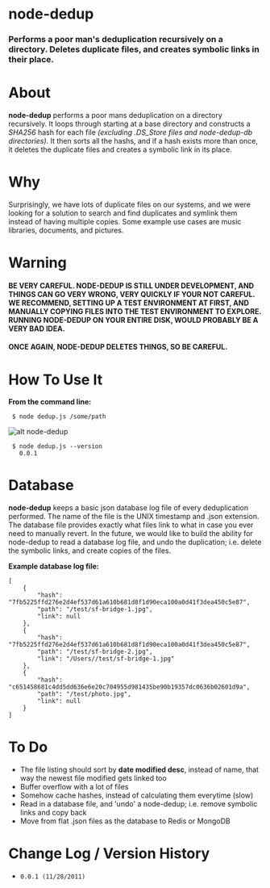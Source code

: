 node-dedup
===========

### Performs a poor man's deduplication recursively on a directory. Deletes duplicate files, and creates symbolic links in their place.

About
========

**node-dedup** performs a poor mans deduplication on a directory recursively. It loops through starting at a base directory and constructs a *SHA256* hash for each file *(excluding .DS_Store files and node-dedup-db directories)*. It then sorts all the hashs, and if a hash exists more than once, it deletes the duplicate files and creates a symbolic link in its place.

Why
========

Surprisingly, we have lots of duplicate files on our systems, and we were looking for a solution to search and find duplicates and symlink them instead of having multiple copies. Some example use cases are music libraries, documents, and pictures.


Warning
========= 

#### BE VERY CAREFUL. NODE-DEDUP IS STILL UNDER DEVELOPMENT, AND THINGS CAN GO VERY WRONG, VERY QUICKLY IF YOUR NOT CAREFUL. WE RECOMMEND, SETTING UP A TEST ENVIRONMENT AT FIRST, AND MANUALLY COPYING FILES INTO THE TEST ENVIRONMENT TO EXPLORE. RUNNING NODE-DEDUP ON YOUR ENTIRE DISK, WOULD PROBABLY BE A VERY BAD IDEA. 


#### ONCE AGAIN, NODE-DEDUP DELETES THINGS, SO BE CAREFUL.


How To Use It
========

**From the command line:**

     $ node dedup.js /some/path

![alt node-dedup](http://i.imgur.com/Svc2S.png "node-dedup")

     $ node dedup.js --version
       0.0.1

Database
=========

**node-dedup** keeps a basic json database log file of every deduplication performed. The name of the file is the UNIX timestamp and .json extension. The database file provides exactly what files link to what in case you ever need to manually revert. In the future, we would like to build the ability for node-dedup to read a database log file, and undo the duplication; i.e. delete the symbolic links, and create copies of the files.

**Example database log file:**

    [
        {
            "hash": "7fb5225ffd276e2d4ef537d61a610b681d8f1d90eca100a0d41f3dea450c5e87",
            "path": "/test/sf-bridge-1.jpg",
            "link": null
        },
        {
            "hash": "7fb5225ffd276e2d4ef537d61a610b681d8f1d90eca100a0d41f3dea450c5e87",
            "path": "/test/sf-bridge-2.jpg",
            "link": "/Users//test/sf-bridge-1.jpg"
        },
        {
            "hash": "c651458681c4dd5dd636e6e20c704955d981435be90b19357dc0636b02601d9a",
            "path": "/test/photo.jpg",
            "link": null
        }
    ]


To Do
===========

 *    The file listing should sort by **date modified desc**, instead of name, that way the newest file modified gets linked too
 *    Buffer overflow with a lot of files
 *    Somehow cache hashes, instead of calculating them everytime (slow)
 *    Read in a database file, and 'undo' a node-dedup; i.e. remove symbolic links and copy back
 *    Move from flat .json files as the database to Redis or MongoDB

Change Log / Version History
===========

*     0.0.1 (11/28/2011)